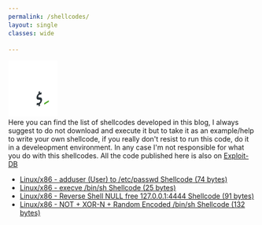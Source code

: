```yaml
---
permalink: /shellcodes/
layout: single
classes: wide

--- 
```

![](/assets/images/shell.png)<br>
Here you can find the list of shellcodes developed in this blog, I always suggest to do not download and execute it but to take it as an example/help to write your own shellcode, if you really don't resist to run this code, do it in a develeopment environment. In any case I'm not responsible for what you do with this shellcodes.
All the code published here is also on [Exploit-DB](https://www.exploit-db.com/shellcodes?author=9757)

- [Linux/x86 - adduser (User) to /etc/passwd Shellcode (74 bytes)](https://blackcloud.me/adduser)<br>
- [Linux/x86 - execve /bin/sh Shellcode (25 bytes)](https://blackcloud.me/execve)<br>
- [Linux/x86 - Reverse Shell NULL free 127.0.0.1:4444 Shellcode (91 bytes)](https://blackcloud.me/reverse_shell)<br>
- [Linux/x86 - NOT + XOR-N + Random Encoded /bin/sh Shellcode (132 bytes)](https://blackcloud.me/encoders)